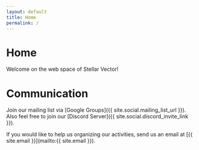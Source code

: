 ```yaml
---
layout: default
title: Home
permalink: /
---
```


# Home

Welcome on the web space of Stellar Vector!

# Communication

Join our mailing list via [Google Groups]({{ site.social.mailing_list_url }}).
Also feel free to join our [Discord Server]({{ site.social.discord_invite_link }}).

If you would like to help us organizing our activities, send us an email at [{{ site.email }}](mailto:{{ site.email }}).

